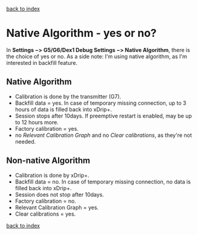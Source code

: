 [back to index](Index.md)
# Native Algorithm - yes or no?

In **Settings −> G5/G6/Dex1 Debug Settings −> Native Algorithm**, there is the choice of yes or no.
As a side note: I'm using native algorithm, as I'm interested in backfill feature.

## Native Algorithm
- Calibration is done by the transmitter (G7).
- Backfill data = yes. In case of temporary missing connection, up to 3 hours of data is filled back into xDrip+.
- Session stops after 10days. If preemptive restart is enabled, may be up to 12 hours more.
- Factory calibration = yes.
- no *Relevant Calibration Graph* and no *Clear calibrations*, as they're not needed. 

## Non-native Algorithm
- Calibration is done by xDrip+.
- Backfill data = no. In case of temporary missing connection, no data is filled back into xDrip+.
- Session does not stop after 10days.
- Factory calibration = no.
- Relevant Calibration Graph = yes.
- Clear calibrations = yes.

[back to index](Index.md)
